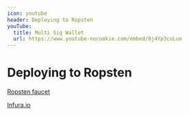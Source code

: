```yaml
---
icon: youtube
header: Deploying to Ropsten
youTube:
  title: Multi Sig Wallet
  url: https://www.youtube-nocookie.com/embed/0j4Yp3coLuo
---
```


# Deploying to Ropsten

<a href="https://faucet.metamask.io" target="__blank">Ropsten faucet</a>

<a href="https://infura.io" target="__blank">Infura.io</a>
